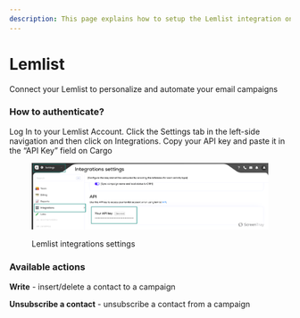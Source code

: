 ```yaml
---
description: This page explains how to setup the Lemlist integration on Cargo.
---
```


# Lemlist

Connect your Lemlist to personalize and automate your email campaigns

### How to authenticate?

Log In to your Lemlist Account. Click the Settings tab in the left-side navigation and then click on Integrations. Copy your API key and paste it in the “API Key” field on Cargo

<figure><img src="../.gitbook/assets/screenshot_1.png" alt=""><figcaption><p>Lemlist integrations settings</p></figcaption></figure>



### Available actions

**Write** - insert/delete a contact to a campaign

**Unsubscribe a contact** - unsubscribe a contact from a campaign

